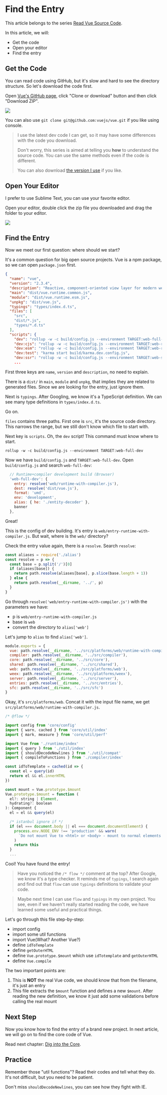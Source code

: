 # Find the Entry

This article belongs to the series [Read Vue Source Code](https://github.com/numbbbbb/read-vue-source-code).

In this article, we will:

- Get the code
- Open your editor
- Find the entry

## Get the Code

You can read code using GitHub, but it's slow and hard to see the directory structure. So let's download the code first.

Open [Vue's GitHub page](https://github.com/vuejs/vue), click "Clone or download" button and then click "Download ZIP".

![](http://i.imgur.com/Fshkk3Z.jpg)

You can also use `git clone git@github.com:vuejs/vue.git` if you like using console.

> I use the latest dev code I can get, so it may have some differences with the code you download.
> 
> Don't worry, this series is aimed at telling you **how** to understand the source code. You can use the same methods even if the code is different.
> 
> You can also download [the version I use](https://github.com/numbbbbb/read-vue-source-code/blob/master/vue-2.3.4.zip) if you like.

## Open Your Editor

I prefer to use Sublime Text, you can use your favorite editor.

Open your editor, double click the zip file you downloaded and drag the folder to your editor.

![](http://i.imgur.com/WgediMc.jpg)

## Find the Entry

Now we meet our first question: where should we start?

It's a common question for big open source projects. Vue is a npm package, so we can open `package.json` first.

```json
{
  "name": "vue",
  "version": "2.3.4",
  "description": "Reactive, component-oriented view layer for modern web interfaces.",
  "main": "dist/vue.runtime.common.js",
  "module": "dist/vue.runtime.esm.js",
  "unpkg": "dist/vue.js",
  "typings": "types/index.d.ts",
  "files": [
    "src",
    "dist/*.js",
    "types/*.d.ts"
  ],
  "scripts": {
    "dev": "rollup -w -c build/config.js --environment TARGET:web-full-dev",
    "dev:cjs": "rollup -w -c build/config.js --environment TARGET:web-runtime-cjs",
    "dev:esm": "rollup -w -c build/config.js --environment TARGET:web-runtime-esm",
    "dev:test": "karma start build/karma.dev.config.js",
    "dev:ssr": "rollup -w -c build/config.js --environment TARGET:web-server-renderer",
    ...
```

First three keys are `name`, `version` and `description`, no need to explain.

There is a `dist/` in `main`, `module` and `unpkg`, that implies they are related to generated files. Since we are looking for the entry, just ignore them.

Next is `typings`. After Googling, we know it's a TypeScript definition. We can see many type definitions in `types/index.d.ts`.

Go on.

`files` contains three paths. First one is `src`, it's the source code directory. This narrows the range, but we still don't know which file to start with.

Next key is `scripts`. Oh, the `dev` script! This command must know where to start.

```
rollup -w -c build/config.js --environment TARGET:web-full-dev
```

Now we have `build/config.js` and `TARGET:web-full-dev`. Open `build/config.js` and search `web-full-dev`:

```javascript
  // Runtime+compiler development build (Browser)
  'web-full-dev': {
    entry: resolve('web/runtime-with-compiler.js'),
    dest: resolve('dist/vue.js'),
    format: 'umd',
    env: 'development',
    alias: { he: './entity-decoder' },
    banner
  },
```

Great! 

This is the config of dev building. It's entry is `web/entry-runtime-with-compiler.js`. But wait, where is the `web/` directory?

Check the entry value again, there is a `resolve`. Search `resolve`:

```javascript
const aliases = require('./alias')
const resolve = p => {
  const base = p.split('/')[0]
  if (aliases[base]) {
    return path.resolve(aliases[base], p.slice(base.length + 1))
  } else {
    return path.resolve(__dirname, '../', p)
  }
}
```


Go through `resolve('web/entry-runtime-with-compiler.js')` with the parameters we have:

- p is `web/entry-runtime-with-compiler.js`
- base is `web`
- convert the directory to `alias['web']`

Let's jump to `alias` to find `alias['web']`.

```javascript
module.exports = {
  vue: path.resolve(__dirname, '../src/platforms/web/runtime-with-compiler'),
  compiler: path.resolve(__dirname, '../src/compiler'),
  core: path.resolve(__dirname, '../src/core'),
  shared: path.resolve(__dirname, '../src/shared'),
  web: path.resolve(__dirname, '../src/platforms/web'),
  weex: path.resolve(__dirname, '../src/platforms/weex'),
  server: path.resolve(__dirname, '../src/server'),
  entries: path.resolve(__dirname, '../src/entries'),
  sfc: path.resolve(__dirname, '../src/sfc')
}
```

Okay, it's `src/platforms/web`. Concat it with the input file name, we get `src/platforms/web/runtime-with-compiler.js`.

```javascript
/* @flow */

import config from 'core/config'
import { warn, cached } from 'core/util/index'
import { mark, measure } from 'core/util/perf'

import Vue from './runtime/index'
import { query } from './util/index'
import { shouldDecodeNewlines } from './util/compat'
import { compileToFunctions } from './compiler/index'

const idToTemplate = cached(id => {
  const el = query(id)
  return el && el.innerHTML
})

const mount = Vue.prototype.$mount
Vue.prototype.$mount = function (
  el?: string | Element,
  hydrating?: boolean
): Component {
  el = el && query(el)

  /* istanbul ignore if */
  if (el === document.body || el === document.documentElement) {
    process.env.NODE_ENV !== 'production' && warn(
      `Do not mount Vue to <html> or <body> - mount to normal elements instead.`
    )
    return this
  }
  ...
```

Cool! You have found the entry!

> Have you noticed the `/* flow */` comment at the top? After Google, we know it's a type checker. It reminds me of `typings`, I search again and find out that `flow` can use `typings` definitions to validate your code.

> Maybe next time I can use `flow` and `typings` in my own project. You see, even if we haven't really started reading the code, we have learned some useful and practical things.

Let's go through this file step-by-step:

- import config
- import some util functions
- import Vue(What? Another Vue?)
- define `idToTemplate`
- define `getOuterHTML`
- define `Vue.prototype.$mount` which use `idTotemplate` and `getOuterHTML`
- define `Vue.compile`

The two important points are:

1. This is **NOT** the real Vue code, we should know that from the filename, it's just an entry
2. This file extracts the `$mount` function and defines a new `$mount`. After reading the new definition, we know it just add some validations before calling the real mount

## Next Step

Now you know how to find the entry of a brand new project. In next article, we will go on to find the core code of Vue.

Read next chapter: [Dig into the Core](https://github.com/numbbbbb/read-vue-source-code/blob/master/02-dig-into-the-core.md).

## Practice

Remember those "util functions"? Read their codes and tell what they do. It's not difficult, but you need to be patient. 

Don't miss `shouldDecodeNewlines`, you can see how they fight with IE.


